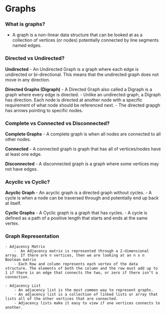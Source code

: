 # Graphs

### What is graphs?

- A graph is a non-linear data structure that can be looked at as a collection of vertices (or nodes) potentially connected by line segments named edges.

### Directed vs Undirected?

**Undirected**
    - An Undirected Graph is a graph where each edge is undirected or bi-directional. This means that the undirected graph does not move in any direction.

**Directed Graphs (Digraph)**
    - A Directed Graph also called a Digraph is a graph where every edge is directed.
    - Unlike an undirected graph, a Digraph has direction. Each node is directed at another node with a specific requirement of what node should be referenced next.
    - The directed grapgh has arrows pointing to specific nodes.

### Complete vs Connected vs Disconnected?

**Complete Graphs**
    - A complete graph is when all nodes are connected to all other nodes.

**Connected**
    - A connected graph is graph that has all of vertices/nodes have at least one edge.

**Disconnected**
    - A disconnected graph is a graph where some vertices may not have edges.

### Acyclic vs Cyclic?

**Acyclic Graph**
    - An acyclic graph is a directed graph without cycles.
    - A cycle is when a node can be traversed through and potentially end up back at itself.

**Cyclic Graphs**
    - A Cyclic graph is a graph that has cycles.
    - A cycle is defined as a path of a positive length that starts and ends at the same vertex.

### Graph Representation
    - Adjacency Matrix
        -  An Adjacency matrix is represented through a 2-dimensional array. If there are n vertices, then we are looking at an n x n Boolean matrix
        - Each Row and column represents each vertex of the data structure. The elements of both the column and the row must add up to 1 if there is an edge that connects the two, or zero if there isn’t a connection.
    
    - Adjacency List
        - An adjacency list is the most common way to represent graphs.
        - An adjacency list is a collection of linked lists or array that lists all of the other vertices that are connected.
        - Adjacency lists make it easy to view if one vertices connects to another.